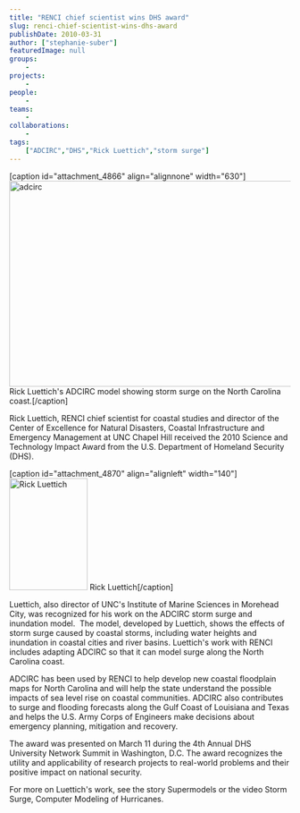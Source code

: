 ```yaml
---
title: "RENCI chief scientist wins DHS award"
slug: renci-chief-scientist-wins-dhs-award
publishDate: 2010-03-31
author: ["stephanie-suber"]
featuredImage: null
groups:
    - 
projects:
    - 
people:
    - 
teams: 
    - 
collaborations:
    - 
tags:
    ["ADCIRC","DHS","Rick Luettich","storm surge"]
---
```

[caption id="attachment_4866" align="alignnone" width="630"]<img class="wp-image-4866 size-large" title="adcirc" src="https://www.renci.org/wp-content/uploads/2010/03/adcirc-rick-story1-630x368.png" alt="adcirc" width="630" height="368" /> Rick Luettich's ADCIRC model showing storm surge on the North Carolina coast.[/caption]

Rick Luettich, RENCI chief scientist for coastal studies and director of the Center of Excellence for Natural Disasters, Coastal Infrastructure and Emergency Management at UNC Chapel Hill received the 2010 Science and Technology Impact Award from the U.S. Department of Homeland Security (DHS).



[caption id="attachment_4870" align="alignleft" width="140"]<img class="size-full wp-image-4870" title="rluettich" src="https://www.renci.org/wp-content/uploads/2010/03/rluettich.jpg" alt="Rick Luettich" width="140" height="200" /> Rick Luettich[/caption]

Luettich, also director of UNC's Institute of Marine Sciences in Morehead City, was recognized for his work on the ADCIRC storm surge and inundation model.  The model, developed by Luettich, shows the effects of storm surge caused by coastal storms, including water heights and inundation in coastal cities and river basins. Luettich's work with RENCI includes adapting ADCIRC so that it can model surge along the North Carolina coast.

ADCIRC has been used by RENCI to help develop new coastal floodplain maps for North Carolina and will help the state understand the possible impacts of sea level rise on coastal communities. ADCIRC also contributes to surge and flooding forecasts along the Gulf Coast of Louisiana and Texas and helps the U.S. Army Corps of Engineers make decisions about emergency planning, mitigation and recovery.

The award was presented on March 11 during the 4th Annual DHS University Network Summit in Washington, D.C. The award recognizes the utility and applicability of research projects to real-world problems and their positive impact on national security.

For more on Luettich's work, see the story Supermodels or the video Storm Surge, Computer Modeling of Hurricanes.
